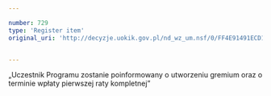 ```yaml
---

number: 729
type: 'Register item'
original_uri: 'http://decyzje.uokik.gov.pl/nd_wz_um.nsf/0/FF4E91491ECD1F15C12572DD00329685?OpenDocument'


---
```


„Uczestnik Programu zostanie poinformowany o utworzeniu gremium oraz o terminie wpłaty pierwszej raty kompletnej”
